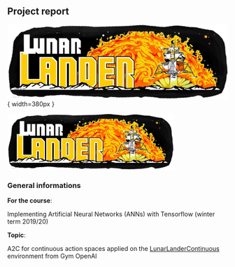 ## Project report

![](report_screenshots/arcade_logo.png){ width=380px }

<img src="report_screenshots/arcade_logo.png" width="380">

### General informations

**For the course**:

Implementing Artificial Neural Networks (ANNs) with Tensorflow (winter term 2019/20)

**Topic**:

A2C for continuous action spaces applied on the [LunarLanderContinuous][LLC] environment from Gym OpenAI


[LLC]: https://gym.openai.com/envs/LunarLanderContinuous-v2/
